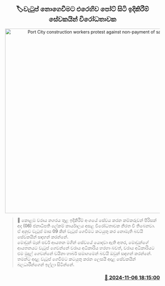 <p align='center'><b><h2 align='center' title='Port City construction workers protest against non-payment of salaries'>🏷වැටුප් නොගෙවීමට එරෙහිව පෝට් සිටි ඉදිකිරීම් සේවකයින් විරෝධතාවක</h2></b></p>
<p align='center'><img src='https://helakuru.sgp1.cdn.digitaloceanspaces.com/esana/images/lib/port-citi-tt.jpg' width='600' alt='Port City construction workers protest against non-payment of salaries'></p>

>📝 කොළඹ වරාය නගරය තුළ ඉදිකිරීම් අංශයේ සේවය කරන කම්කරුවන් පිරිසක් අද (06) ජනාධිපති ලේකම් කාර්යාලය අසළ විරෝධතාවක නිරත වී තිබෙනවා.<br>ඒ අනුව වැටුප් මාස 09 කින් වැටුප් ගෙවීමට කටයුතු කර නොමැති බවයි සේවකයින් සඳහන් කරන්නේ.<br>මොවුන් මෑන් පවර් ආයතන මගින් සේවයේ යොදවා ඇති අතර, මොවුන්ගේ ආයතනයට වැටුප් ගෙවන්නේ වරාය අධිකාරිය හරහා බවත්, වරාය අධිකාරියට එම මුදල් ගෙවන්නේ චයිනා හාබර් සමාගමෙන් බවයි ඔවුන් සඳහන් කරන්නේ.<br>තමන්ට අදාළ වැටුප් ගෙවීමට කටයුතු කරන ලෙසයි අදාළ සේවකයින් බලධාරීන්ගෙන් ඉල්ලා සිටින්නේ.<br>

<h3 align='right'><a href='https://www.helakuru.lk/esana/p/104817/'>📅 2024-11-06 18:15:00</a></h3>
